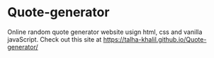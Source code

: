 # Quote-generator
Online random quote generator website usign html, css and vanilla javaScript.
Check out this site at https://talha-khalil.github.io/Quote-generator/
